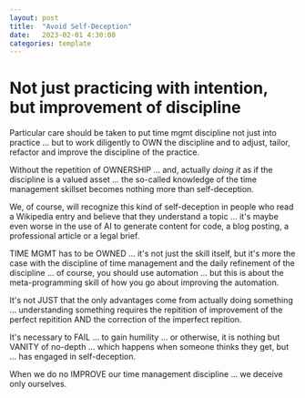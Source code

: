 ```yaml
---
layout: post
title:  "Avoid Self-Deception"
date:   2023-02-01 4:30:00
categories: template
---
```



# Not just practicing with intention, but improvement of discipline
 
Particular care should be taken to put time mgmt discipline not just into practice ... but to work diligently to OWN the discipline and to adjust, tailor, refactor and improve the discipline of the practice.

Without the repetition of OWNERSHIP ... and, actually *doing it* as if the discipline is a valued asset ... the so-called knowledge of the time management skillset becomes nothing more than self-deception.

We, of course, will recognize this kind of self-deception in people who read a Wikipedia entry and believe that they understand a topic ... it's maybe even worse in the use of AI to generate content for code, a blog posting, a professional article or a legal brief.

TIME MGMT has to be OWNED ... it's not just the skill itself, but it's more the case with the discipline of time management and the daily refinement of the discipline ... of course, you should use automation ... but this is about the meta-programming skill of how you go about improving the automation.

It's not JUST that the only advantages come from actually doing something ... understanding something requires the repitition of improvement of the perfect repitition AND the correction of the imperfect repition.

It's necessary to FAIL ... to gain humility ... or otherwise, it is nothing but VANITY of no-depth ... which happens when someone thinks they get, but ... has engaged in self-deception.

When we do no IMPROVE our time management discipline ... we deceive only ourselves.
